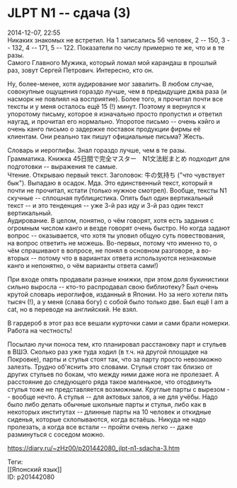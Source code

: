 JLPT N1 -- сдача (3)
=====================

   
 2014-12-07, 22:55   
  Никаких знакомых не встретил. На 1 записались 56 человек, 2 -- 150, 3 -- 132, 4 -- 171, 5 -- 122. Показатели по числу примерно те же, что и в те разы.   
 Самого Главного Мужика, который ломал мой карандаш в прошлый раз, зовут Сергей Петрович. Интересно, кто он.   
   
 Ну, более-менее, хотя аудирование мог завалить. В любом случае, совокупные ощущения гораздо лучше, чем в предыдущие джва раза (и насморк не повлиял на восприятие). Более того, я прочитал почти все тексты и у меня осталось ещё 15 (!) минут. Поэтому я вернулся к упоротому письму, которое я изначально просто пропустил и ответил наугад, и прочитал его нормально. Упоротое письмо -- очень кэйго и очень канго письмо о задержке поставок продукции фирмы её клиентам. Они реально так пишут официальные письма? Жесть.   
   
 Словарь и иероглифы. Знал гораздо лучше, чем в те разы.   
 Грамматика. Книжка 45日間で完全マスター　N1文法総まとめ подходит для подготовки -- выражения те самые.   
 Чтение. Открываю первый текст. Заголовок: 牛の気持ち ("что чувствует бык"). Выпадаю в осадок. Мда. Это единственный текст, который я почти не прочитал, кстати (только нужное смотрел). Вообще, тексты N1 скучные -- сплошная публицистика. Опять был один вертикальный текст -- и это тенденция -- уже 3-й раз иду и 3-й раз один текст вертикальный.   
 Аудирование. В целом, понятно, о чём говорят, хотя есть задания с огромным числом канго и везде говорят очень быстро. Но когда задают вопрос -- оказывается, что хотя ты уловил общую суть повествования, на вопрос ответить не можешь. Во-первых, потому что именно то, о чём спрашивают в вопросе, не понял в основном разговоре, а во-вторых -- потому что в вариантах ответа используются незнакомые канго и непонятно, о чём варианты ответа сами!)   
   
 При входе опять продавали разные книжки, при этом доля букинистики сильно выросла -- кто-то распродавал свою библиотеку? Был очень крутой словарь иероглифов, изданный в Японии. Но за него хотели пять тысяч (!), а у меня (слава богу) с собой было только две. Был ещё I am a cat, но в переводе на английский. Не взял.   
   
 В гардероб в этот раз все вешали курточки сами и сами брали номерки. Работа на честность!   
   
 Посылаю лучи поноса тем, кто планировал расстановку парт и стульев в ВШЭ. Сколько раз уже туда ходил (в т.ч. на другой площадке на Покровке), парты и стулья стоят так, что за парту просто невозможно залезть. Трудно об'яснить это словами. Стулья стоят так близко от других стульев по бокам, что между ними даже нога не пролезает. А расстояние до следующего ряда такое маленькое, что отодвинуть стулья тоже не представляется возможным. Круглые парты с вырезом -- вообще нечто. А стулья -- для актовых залов, а не для учёбы. Надо было либо делать обычные школьные парты и стулья, либо как в некоторых институтах -- длинные парты на 10 человек и откидные сиденья, которые схлопываются, когда встаёшь. Никуда не надо пролезать, а когда все встали -- пройти очень легко -- даже разминуться с соседом можно.   
    
 <https://diary.ru/~zHz00/p201442080_jlpt-n1-sdacha-3.htm>   
   
 Теги:   
 [[Японский язык]]   
 ID: p201442080